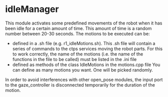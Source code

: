 # idleManager

This module activates some predefined movements of the robot when it has been idle for a certain amount of time.
This amount of time is a random number between 20-30 seconds.
The motions to be executed can be:
- defined in a .sh file (e.g. r1_idleMotions.sh). This .sh file will contain a series of commands to the ctps services moving the robot parts. For this to work correctly, the name of the motions (i.e. the name of the functions in the file to be called) must be listed in the .ini file
- defined as methods of the class IdleMotions in the motions.cpp file
You can define as many motions you want. One will be picked randomly.

In order to avoid interferences with other open_pose modules, the input port to the gaze_controller is disconnected temporarily for the duration of the motion.
